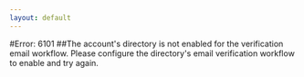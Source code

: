 ```yaml
---
layout: default
---
```


#Error: 6101
##The account's directory is not enabled for the verification email workflow. Please configure the directory's email verification workflow to enable and try again.
